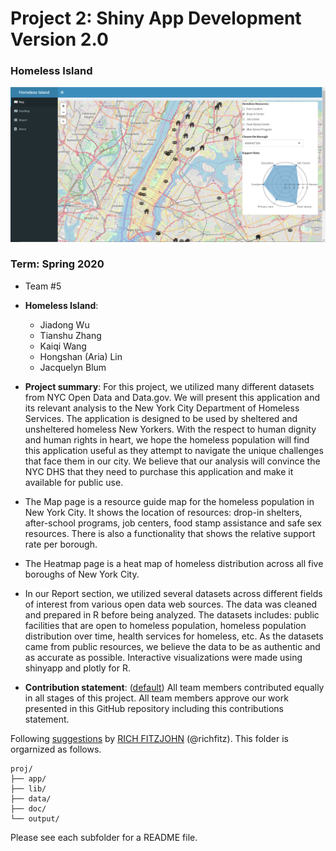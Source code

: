 # Project 2: Shiny App Development Version 2.0

### Homeless Island

<img src="output/cover.png" width="1000">

### Term: Spring 2020

+ Team #5
+ **Homeless Island**: 
	+ Jiadong Wu
	+ Tianshu Zhang
	+ Kaiqi Wang
	+ Hongshan (Aria) Lin
	+ Jacquelyn Blum

+ **Project summary**: For this project, we utilized many different datasets from NYC Open Data and Data.gov. We will present this application and its relevant analysis to the New York City Department of Homeless Services. The application is designed to be used by sheltered and unsheltered homeless New Yorkers. With the respect to human dignity and human rights in heart, we hope the homeless population will find this application useful as they attempt to navigate the unique challenges that face them in our city. We believe that our analysis will convince the NYC DHS that they need to purchase this application and make it available for public use. 

+ The Map page is a resource guide map for the homeless population in New York City. It shows the location of resources: drop-in shelters, after-school programs, job centers, food stamp assistance and safe sex resources. There is also a functionality that shows the relative support rate per borough. 

+ The Heatmap page is a heat map of homeless distribution across all five boroughs of New York City.

+ In our Report section, we utilized several datasets across different fields of interest from various open data web sources. The data was cleaned and prepared in R before being analyzed. The datasets includes: public facilities that are open to homeless population, homeless population distribution over time, health services for homeless, etc. As the datasets came from public resources, we believe the data to be as authentic and as accurate as possible. Interactive visualizations were made using shinyapp and plotly for R. 

+ **Contribution statement**: ([default](doc/a_note_on_contributions.md)) All team members contributed equally in all stages of this project. All team members approve our work presented in this GitHub repository including this contributions statement. 

Following [suggestions](http://nicercode.github.io/blog/2013-04-05-projects/) by [RICH FITZJOHN](http://nicercode.github.io/about/#Team) (@richfitz). This folder is orgarnized as follows.

```
proj/
├── app/
├── lib/
├── data/
├── doc/
└── output/
```

Please see each subfolder for a README file.

